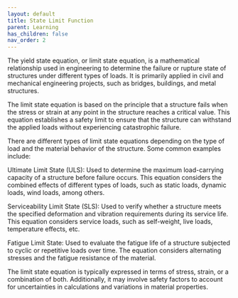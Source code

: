 ```yaml
---
layout: default
title: State Limit Function
parent: Learning
has_children: false
nav_order: 2
---
```


The yield state equation, or limit state equation, is a mathematical relationship used in engineering to determine the failure or rupture state of structures under different types of loads. It is primarily applied in civil and mechanical engineering projects, such as bridges, buildings, and metal structures.

The limit state equation is based on the principle that a structure fails when the stress or strain at any point in the structure reaches a critical value. This equation establishes a safety limit to ensure that the structure can withstand the applied loads without experiencing catastrophic failure.

There are different types of limit state equations depending on the type of load and the material behavior of the structure. Some common examples include:

Ultimate Limit State (ULS): Used to determine the maximum load-carrying capacity of a structure before failure occurs. This equation considers the combined effects of different types of loads, such as static loads, dynamic loads, wind loads, among others.

Serviceability Limit State (SLS): Used to verify whether a structure meets the specified deformation and vibration requirements during its service life. This equation considers service loads, such as self-weight, live loads, temperature effects, etc.

Fatigue Limit State: Used to evaluate the fatigue life of a structure subjected to cyclic or repetitive loads over time. The equation considers alternating stresses and the fatigue resistance of the material.

The limit state equation is typically expressed in terms of stress, strain, or a combination of both. Additionally, it may involve safety factors to account for uncertainties in calculations and variations in material properties.
